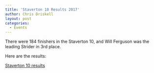 ```yaml
---
title: 'Staverton 10 Results 2017'
author: Chris Driskell
layout: post
categories:
  - Events
---
```


There were 184 finishers in the Staverton 10, and Will Ferguson was the leading Strider in 3rd place.

Here are the results:

[Staverton 10 results](/Images/2017/01/staverton_10_race_results_manual_v1.pdf)

&nbsp;
